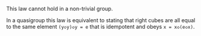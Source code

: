 This law cannot hold in a non-trivial group.

In a quasigroup this law is equivalent to stating that right cubes are all equal to the same element `(y◇y)◇y = e` that is idempotent and obeys `x = x◇(e◇x)`.
